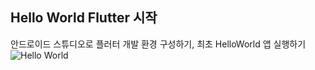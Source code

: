 ## Hello World Flutter 시작
안드로이드 스튜디오로 플러터 개발 환경 구성하기, 최초 HelloWorld 앱 실행하기
![Hello World](https://github.com/user-attachments/assets/34761820-328e-4a44-a704-33511bcd4c93)
